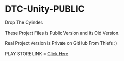 # DTC-Unity-PUBLIC
Drop The Cylinder. </br>
</br>
These Project Files is Public Version and its Old Version. </br>
</br>
Real Project Version is Private on GitHub From Thiefs  :) </br>
</br>
PLAY STORE LINK = <a href="https://play.google.com/store/apps/details?id=com.hk7020.DropTheCylinder">Click Here</a>
